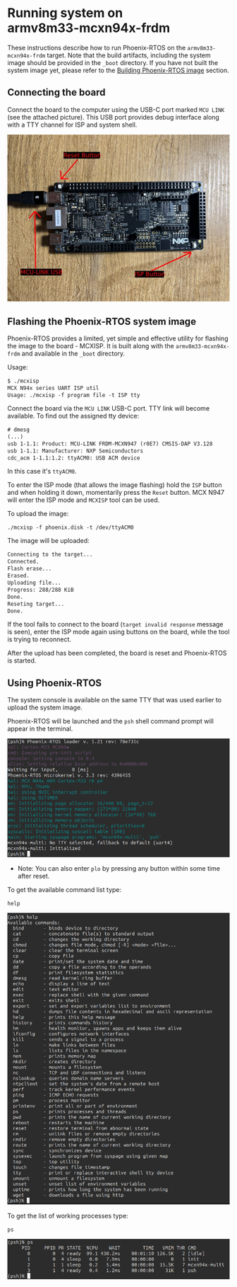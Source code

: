 # Running system on <nobr>armv8m33-mcxn94x-frdm</nobr>

These instructions describe how to run Phoenix-RTOS on the `armv8m33-mcxn94x-frdm` target. Note that the build
artifacts, including the system image should be provided in the `_boot` directory. If you have not built the system
image yet, please refer to the [Building Phoenix-RTOS image](../building/index.md) section.

## Connecting the board

Connect the board to the computer using the USB-C port marked `MCU LINK` (see the attached picture).
This USB port provides debug interface along with a TTY channel for ISP and system shell.

![Image](../_static/images/quickstart/mcxn947-evk.png)

## Flashing the Phoenix-RTOS system image

Phoenix-RTOS provides a limited, yet simple and effective utility for flashing the image to the board - MCXISP.
It is built along with the `armv8m33-mcxn94x-frdm` and available in the `_boot` directory.

Usage:

```console
$ ./mcxisp
MCX N94x series UART ISP util
Usage: ./mcxisp -f program file -t ISP tty
```

Connect the board via the `MCU LINK` USB-C port. TTY link will become available. To find out the assigned tty
device:

```console
# dmesg
(...)
usb 1-1.1: Product: MCU-LINK FRDM-MCXN947 (r0E7) CMSIS-DAP V3.128
usb 1-1.1: Manufacturer: NXP Semiconductors
cdc_acm 1-1.1:1.2: ttyACM0: USB ACM device
```

In this case it's `ttyACM0`.

To enter the ISP mode (that allows the image flashing) hold the `ISP` button and when holding it down,
momentarily press the `Reset` button. MCX N947 will enter the ISP mode and `MCXISP` tool can be used.

To upload the image:

```console
./mcxisp -f phoenix.disk -t /dev/ttyACM0
```

The image will be uploaded:

```console
Connecting to the target...
Connected.
Flash erase...
Erased.
Uploading file...
Progress: 288/288 KiB
Done.
Reseting target...
Done.
```

If the tool fails to connect to the board (`target invalid response` message is seen), enter the ISP
mode again using buttons on the board, while the tool is trying to reconnect.

After the upload has been completed, the board is reset and Phoenix-RTOS is started.

## Using Phoenix-RTOS

The system console is available on the same TTY that was used earlier to upload the system image.

Phoenix-RTOS will be launched and the `psh` shell command prompt will appear in the terminal.

![Image](../_static/images/quickstart/mcxn947-evk-start.png)

- Note: You can also enter `plo` by pressing any button within some time after reset.

To get the available command list type:

```console
help
```

![Image](../_static/images/quickstart/mcxn947-evk-help.png)

To get the list of working processes type:

```console
ps
```

![Image](../_static/images/quickstart/mcxn947-evk-ps.png)
